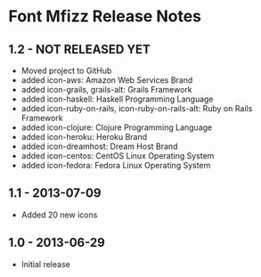 Font Mfizz Release Notes
===========================================================

## 1.2 - NOT RELEASED YET
 - Moved project to GitHub
 - added icon-aws: Amazon Web Services Brand
 - added icon-grails, grails-alt: Grails Framework
 - added icon-haskell: Haskell Programming Language
 - added icon-ruby-on-rails, icon-ruby-on-rails-alt: Ruby on Rails Framework
 - added icon-clojure: Clojure Programming Language 
 - added icon-heroku: Heroku Brand
 - added icon-dreamhost: Dream Host Brand
 - added icon-centos: CentOS Linux Operating System
 - added icon-fedora: Fedora Linux Operating System

## 1.1 - 2013-07-09
 - Added 20 new icons

## 1.0 - 2013-06-29
 - Initial release
